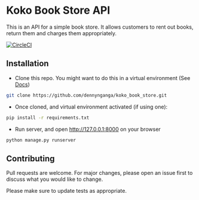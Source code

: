 # Koko Book Store API

This is an API for a simple book store. It allows customers to rent out books, return them and charges them appropriately.

[![CircleCI](https://circleci.com/gh/dennynganga/koko_book_store.svg?style=svg)](https://circleci.com/gh/dennynganga/koko_book_store)

## Installation

-  Clone this repo. You might want to do this in a virtual environment (See [Docs](https://virtualenv.pypa.io/en/latest/))
```bash
git clone https://github.com/dennynganga/koko_book_store.git
```
- Once cloned, and virtual environment activated (if using one):
```bash
pip install -r requirements.txt
```
- Run server, and open http://127.0.0.1:8000 on your browser
```bash
python manage.py runserver
```

## Contributing
Pull requests are welcome. For major changes, please open an issue first to discuss what you would like to change.

Please make sure to update tests as appropriate.
